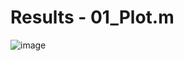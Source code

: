 # Results - 01_Plot.m

![image](https://user-images.githubusercontent.com/84629235/134850641-a178148b-9728-44e7-acaf-aef94ee24705.png)

